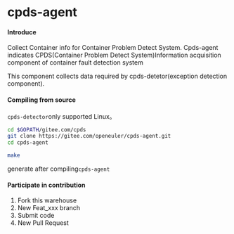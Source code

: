 # cpds-agent

#### Introduce
Collect Container info for Container Problem Detect System.
Cpds-agent indicates CPDS(Container Problem Detect System)Information acquisition component of container fault detection system

This component collects data required by cpds-detetor(exception detection component).
#### Compiling from source
`cpds-detector`only supported Linux。
```bash
cd $GOPATH/gitee.com/cpds
git clone https://gitee.com/openeuler/cpds-agent.git
cd cpds-agent

make
```
generate after compiling`cpds-agent`

#### Participate in contribution
1.  Fork this warehouse
2.  New Feat_xxx branch
3.  Submit code
4.  New Pull Request
